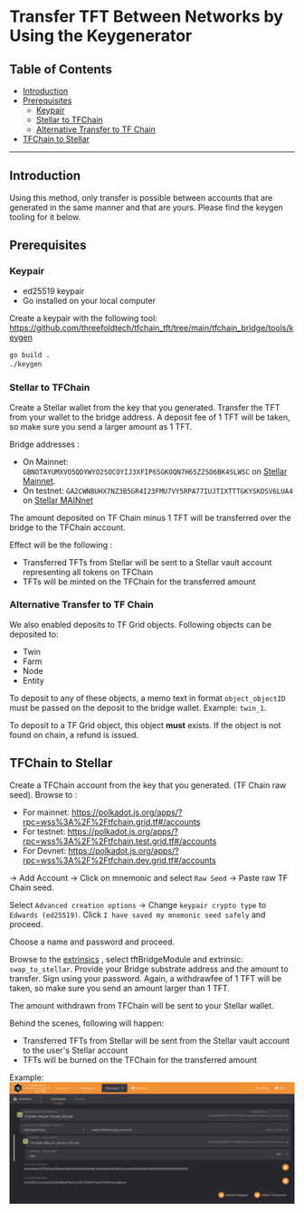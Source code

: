 
<h1> Transfer TFT Between Networks by Using the Keygenerator </h1>

<h2>Table of Contents </h2>

- [Introduction](#introduction)
- [Prerequisites](#prerequisites)
  - [Keypair](#keypair)
  - [Stellar to TFChain](#stellar-to-tfchain)
  - [Alternative Transfer to TF Chain](#alternative-transfer-to-tf-chain)
- [TFChain to Stellar](#tfchain-to-stellar)

***

## Introduction

Using this method, only transfer is possible between accounts that are generated in the same manner and that are yours. Please find the keygen tooling for it below.

## Prerequisites

### Keypair

- ed25519 keypair
- Go installed on your local computer

Create a keypair with the following tool: <https://github.com/threefoldtech/tfchain_tft/tree/main/tfchain_bridge/tools/keygen>

```sh
go build .
./keygen
```

### Stellar to TFChain

Create a Stellar wallet from the key that you generated.
Transfer the TFT from your wallet to the bridge address. A deposit fee of 1 TFT will be taken, so make sure you send a larger amount as 1 TFT.

Bridge addresses :

- On Mainnet: `GBNOTAYUMXVO5QDYWYO2SOCOYIJ3XFIP65GKOQN7H65ZZSO6BK4SLWSC` on [Stellar Mainnet](https://stellar.expert/explorer/public).
- On testnet: `GA2CWNBUHX7NZ3B5GR4I23FMU7VY5RPA77IUJTIXTTTGKYSKDSV6LUA4` on [Stellar MAINnet](https://stellar.expert/explorer/public)

The amount deposited on TF Chain minus 1 TFT will be transferred over the bridge to the TFChain account.

Effect will be the following :

- Transferred TFTs from Stellar will be sent to a Stellar vault account representing all tokens on TFChain
- TFTs will be minted on the TFChain for the transferred amount

### Alternative Transfer to TF Chain

We also enabled deposits to TF Grid objects. Following objects can be deposited to:

- Twin
- Farm
- Node
- Entity

To deposit to any of these objects, a memo text in format `object_objectID` must be passed on the deposit to the bridge wallet. Example: `twin_1`.

To deposit to a TF Grid object, this object **must** exists. If the object is not found on chain, a refund is issued.

## TFChain to Stellar

Create a TFChain account from the key that you generated. (TF Chain raw seed).
Browse to :

- For mainnet: <https://polkadot.js.org/apps/?rpc=wss%3A%2F%2Ftfchain.grid.tf#/accounts>
- For testnet: <https://polkadot.js.org/apps/?rpc=wss%3A%2F%2Ftfchain.test.grid.tf#/accounts>
- For Devnet: https://polkadot.js.org/apps/?rpc=wss%3A%2F%2Ftfchain.dev.grid.tf#/accounts

-> Add Account -> Click on mnemonic and select `Raw Seed` -> Paste raw TF Chain seed.

Select `Advanced creation options` -> Change `keypair crypto type` to `Edwards (ed25519)`. Click `I have saved my mnemonic seed safely` and proceed.

Choose a name and password and proceed.

Browse to the [extrinsics](https://polkadot.js.org/apps/?rpc=wss%3A%2F%2Ftfchain.test.grid.tf#/extrinsics) <!--- or [Devnet](https://polkadot.js.org/apps/?rpc=wss%3A%2F%2Ftfchain.dev.grid.tf#/extrinsics) -->, select tftBridgeModule and extrinsic: `swap_to_stellar`. Provide your Bridge substrate address and the amount to transfer. Sign using your password.
Again, a withdrawfee of 1 TFT will be taken, so make sure you send an amount larger than 1 TFT.

The amount withdrawn from TFChain will be sent to your Stellar wallet.

Behind the scenes, following will happen:

- Transferred TFTs from Stellar will be sent from the Stellar vault account to the user's Stellar account
- TFTs will be burned on the TFChain for the transferred amount

Example: ![swap_to_stellar](img/swap_to_stellar.png ':size=400')
